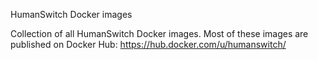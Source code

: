 HumanSwitch Docker images

Collection of all HumanSwitch Docker images.
Most of these images are published on Docker Hub: https://hub.docker.com/u/humanswitch/
